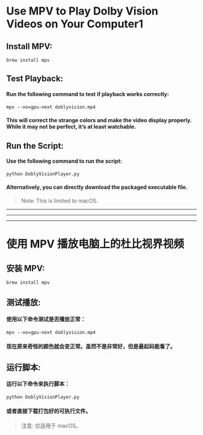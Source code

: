 # Use MPV to Play Dolby Vision Videos on Your Computer1
## Install MPV:
```
brew install mpv
```
## Test Playback:
#### Run the following command to test if playback works correctly:
```
mpv --vo=gpu-next doblyvision.mp4
```
#### This will correct the strange colors and make the video display properly. While it may not be perfect, it’s at least watchable.
## Run the Script:
#### Use the following command to run the script:
```
python DoblyVisionPlayer.py
```
#### Alternatively, you can directly download the packaged executable file.
> Note: This is limited to macOS.
---
---
---
# 使用 MPV 播放电脑上的杜比视界视频
## 安装 MPV:
```
brew install mpv
```
## 测试播放:
#### 使用以下命令测试是否播放正常：
```
mpv --vo=gpu-next doblyvision.mp4
```
#### 现在原来奇怪的颜色就会变正常。虽然不是非常好，但是最起码能看了。
## 运行脚本:
#### 运行以下命令来执行脚本：
```
python DoblyVisionPlayer.py
```
#### 或者直接下载打包好的可执行文件。
> 注意: 仅适用于 macOS。
